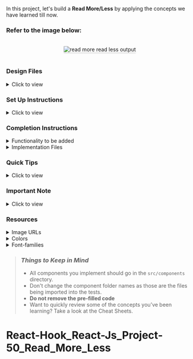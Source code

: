 In this project, let's build a **Read More/Less** by applying the concepts we have learned till now.

### Refer to the image below:

<br/>
<div style="text-align: center;">
    <img src="https://assets.ccbp.in/frontend/content/react-js-hooks/read-more-less-output-v0.gif" alt="read more read less output" style="max-width:70%;box-shadow:0 2.8px 2.2px rgba(0, 0, 0, 0.12)">
</div>
<br/>

### Design Files

<details>
<summary>Click to view</summary>

- [Extra Small (Size < 576px) and Small (Size >= 576px)](https://assets.ccbp.in/frontend/content/react-js-hooks/read-more-less-sm-outputs-v0.png)
- [Medium (Size >= 768px), Large (Size >= 992px) and Extra Large (Size >= 1200px) - Read Less](https://assets.ccbp.in/frontend/content/react-js-hooks/read-less-lg-output-v0.png)
- [Medium (Size >= 768px), Large (Size >= 992px) and Extra Large (Size >= 1200px) - Read More](https://assets.ccbp.in/frontend/content/react-js-hooks/read-more-lg-output-v0.png)

</details>

### Set Up Instructions

<details>
<summary>Click to view</summary>

- Download dependencies by running `npm install`
- Start up the app using `npm start`
</details>

### Completion Instructions

<details>
<summary>Functionality to be added</summary>
<br/>

The app must have the following functionalities

- When the app is opened,
  - The text should be shortened to the first one hundred and seventy characters from the given reactHooksDescription and should be displayed
  - **Read More** button should be displayed
- When the **Read More** button is clicked,
  - The total text from the given reactHooksDescription should be displayed
  - **Read Less** button should be displayed
- When the **Read Less** button is clicked,

  - The text should be shortened to the first one hundred and seventy characters from the given reactHooksDescription and should be displayed
  - **Read More** button should be displayed

- The `ReadMoreReadLess` component receives the `reactHooksDescription` as a prop with String data type
  </details>

<details>
<summary>Implementation Files</summary>
<br/>

Use these files to complete the implementation:

- `src/components/ReadMore/index.js`
- `src/components/ReadMore/styledComponents.js`
</details>

### Quick Tips

<details close>
<summary>Click to view</summary>
<br>

- To extract the part of the string we can use the `slice()`

  ```js
  const text = 'Hello world!';
  const slicedText = text.slice(0, 5); // Hello
  ```

</details>

### Important Note

<details>
<summary>Click to view</summary>

<br/>

**The following instructions are required for the tests to pass**

- **Styled Components** should be used for styling purposes
- **Roboto** should be applied as `font-family` for **React Hooks** heading

</details>

### Resources

<details>
<summary>Image URLs</summary>

- [https://assets.ccbp.in/frontend/hooks/react-hooks-img.png](https://assets.ccbp.in/frontend/hooks/react-hooks-img.png) alt should be **react hooks**

</details>

<details>
<summary>Colors</summary>

<br/>

<div style="background-color: #1e293b; width: 150px; padding: 10px; color: white">Hex: #1e293b</div>
<div style="background-color: #334155; width: 150px; padding: 10px; color: white">Hex: #334155</div>
<div style="background-color: #ffffff; width: 150px; padding: 10px; color: black">Hex: #ffffff</div>
<div style="background-color: #1f81ff; width: 150px; padding: 10px; color: white">Hex: #1f81ff</div>
<br/>
</details>

<details>
<summary>Font-families</summary>

- Roboto

</details>

> ### _Things to Keep in Mind_
>
> - All components you implement should go in the `src/components` directory.
> - Don't change the component folder names as those are the files being imported into the tests.
> - **Do not remove the pre-filled code**
> - Want to quickly review some of the concepts you’ve been learning? Take a look at the Cheat Sheets.
# React-Hook_React-Js_Project-50_Read_More_Less
